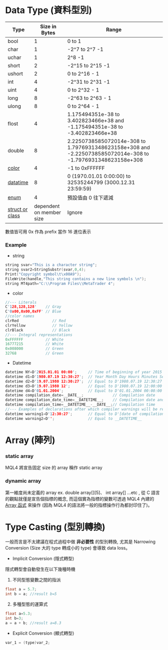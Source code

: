 # Data Type (資料型別)
| Type | Size in Bytes| Range |
| -- | -- | -- |
| bool | 1 | 0 to 1 |
| char | 1 | -2^7 to 2^7 -1 |
| uchar | 1 | 2^8 -1 |
| short | 2 | -2^15 to 2^15 -1 |
| ushort | 2 | 0 to 2^16 - 1 |
| int | 4 | -2^31 to 2^31 -1 |
| uint | 4 | 0 to 2^32 - 1 |
| long | 8 | -2^63 to 2^63 - 1 |
| ulong | 8 |  0 to 2^64 - 1 |
| flost | 4 | 1.175494351e-38 to 3.402823466e+38 and -1.175494351e-38 to -3.402823466e+38 |
| double | 8 | 2.2250738585072014e-308 to 1.7976931348623158e+308 and -2.2250738585072014e-308 to -1.7976931348623158e+308 |
| [color](https://docs.mql4.com/basis/types/integer/color) | 4 | -1 to 0xFFFFFF |
| [datatime](https://docs.mql4.com/basis/types/integer/datetime) | 8 | 0 (1970.01.01 0:00:00) to 32535244799 (3000.12.31 23:59:59) |
| [enum](https://docs.mql4.com/basis/types/integer/enumeration) | 4 | 預設值由 0 往下遞減 |
| [struct or class](https://docs.mql4.com/basis/types/classes) | dependent on member size | Ignore |
數值皆可用 0x 作為 prefix 當作 16 進位表示

### Example

* string
``` c
string svar="This is a character string";
string svar2=StringSubstr(svar,0,4);
Print("Copyright symbol\t\x00A9");
FileWrite(handle,"This string contains a new line symbols \n");
string MT4path="C:\\Program Files\\MetaTrader 4";
```

* color
```c
//--- Literals
C'128,128,128'    // Gray
C'0x00,0x00,0xFF' // Blue
//color names
clrRed               // Red
clrYellow            // Yellow
clrBlack             // Black
//--- Integral representations
0xFFFFFF          // White
16777215          // White
0x008000          // Green
32768             // Green
```

* Datetime
```c
datetime NY=D'2015.01.01 00:00';     // Time of beginning of year 2015
datetime d1=D'1980.07.19 12:30:27';  // Year Month Day Hours Minutes Seconds
datetime d2=D'19.07.1980 12:30:27';  // Equal to D'1980.07.19 12:30:27';
datetime d3=D'19.07.1980 12';        // Equal to D'1980.07.19 12:00:00'
datetime d4=D'01.01.2004';           // Equal to D'01.01.2004 00:00:00'
datetime compilation_date=__DATE__;             // Compilation date
datetime compilation_date_time=__DATETIME__;    // Compilation date and time
datetime compilation_time=__DATETIME__-__DATE__;// Compilation time
//--- Examples of declarations after which compiler warnings will be returned
datetime warning1=D'12:30:27';       // Equal to D'[date of compilation] 12:30:27'
datetime warning2=D'';               // Equal to __DATETIME__
```

# Array (陣列)
### static array

MQL4 將宣告固定 size 的 array 稱作 static array

### dynamic array
第一維度尚未定義的 array ex. double array[][5]、 int array[] ...etc , 從 C 語言的觀點就僅是宣告個指標的概念, 而這個實為指標的變數可透過 MQL4 內建的 [Array 函式](https://docs.mql4.com/array) 來操作 (因為 MQL4 的語法將一般的指標操作行為都封印住了)。

# Type Casting (型別轉換)
一般而言是不太建議在程式過程中做 **非必要性** 的型別轉換, 尤其是 Narrowing Conversion (Size 大的 type 轉成小的 type) 會導致 data loss。

* Implicit Conversion (隱式轉型)

隱式轉型會自動發生在以下幾種時機
1. 不同型態變數之間的指派
```c
float a = 5.7;
int b = a; //result b=5
```
2. 多種型態的運算式
```c
float a=5.3;
int b=3;
a = a + b; //result a=8.3
```


* Explicit Conversion (顯式轉型)
```c
var_1 = (type)var_2;
```